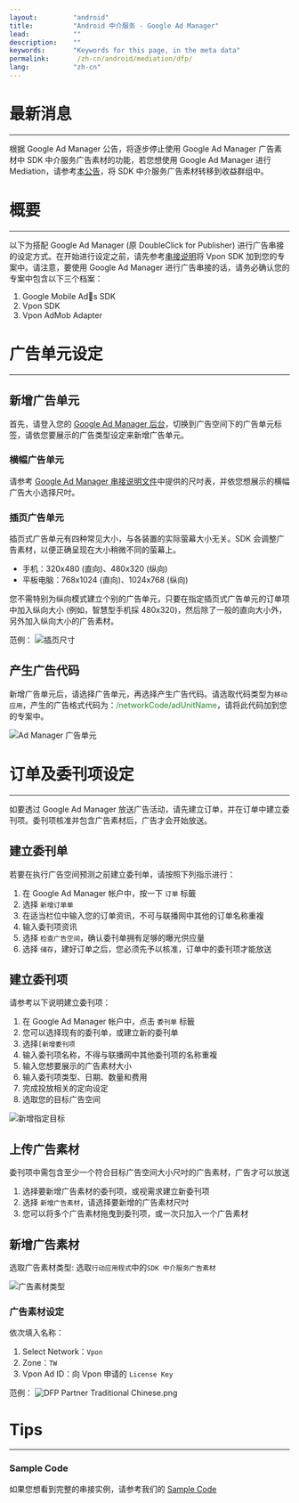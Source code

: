 ```yaml
---
layout:         "android"
title:          "Android 中介服务 - Google Ad Manager"
lead:           ""
description:    ""
keywords:       "Keywords for this page, in the meta data"
permalink:       /zh-cn/android/mediation/dfp/
lang:           "zh-cn"
---
```

# 最新消息
---
根据 Google Ad Manager 公告，将逐步停止使用 Google Ad Manager 广告素材中 SDK 中介服务广告素材的功能，若您想使用 Google Ad Manager 进行 Mediation，请参考[本公告](https://support.google.com/admanager/answer/9020684)，将 SDK 中介服务广告素材转移到收益群组中。

# 概要
---
以下为搭配 Google Ad Manager (原 DoubleClick for Publisher) 进行广告串接的设定方式。在开始进行设定之前，请先参考[串接说明]将 Vpon SDK 加到您的专案中。请注意，要使用 Google Ad Manager 进行广告串接的话，请务必确认您的专案中包含以下三个档案：

1. Google Mobile Ads SDK
2. Vpon SDK
3. Vpon AdMob Adapter

# 广告单元设定
---

## 新增广告单元

首先，请登入您的 [Google Ad Manager 后台]，切换到广告空间下的广告单元标签，请依您要展示的广告类型设定来新增广告单元。

### 横幅广告单元
请参考  [Google Ad Manager 串接说明文件]中提供的尺吋表，并依您想展示的横幅广告大小选择尺吋。

### 插页广告单元
插页式广告单元有四种常见大小，与各装置的实际萤幕大小无关。SDK 会调整广告素材，以便正确呈现在大小稍微不同的萤幕上。

* 手机：320x480 (直向)、480x320 (纵向)
* 平板电脑：768x1024 (直向)、1024x768 (纵向)

您不需特别为纵向模式建立个别的广告单元，只要在指定插页式广告单元的订单项中加入纵向大小 (例如，智慧型手机採 480x320)，然后除了一般的直向大小外，另外加入纵向大小的广告素材。

范例：
![插页尺寸]

## 产生广告代码

新增广告单元后，请选择广告单元，再选择产生广告代码。请选取代码类型为`移动应用`，产生的广告格式代码为：<span style="color:#228B22">/networkCode/adUnitName</span>，请将此代码加到您的专案中。

![Ad Manager 广告单元]

# 订单及委刊项设定
---
如要透过 Google Ad Manager 放送广告活动，请先建立订单，并在订单中建立委刊项。委刊项核准并包含广告素材后，广告才会开始放送。

## 建立委刊单
若要在执行广告空间预测之前建立委刊单，请按照下列指示进行：

1. 在 Google Ad Manager 帐户中，按一下 `订单` 标籤
2. 选择 `新增订单单`
3. 在适当栏位中输入您的订单资讯，不可与联播网中其他的订单名称重複
4. 输入委刊项资讯
5. 选择 `检查广告空间`，确认委刊单拥有足够的曝光供应量
6. 选择 `储存`，建好订单之后，您必须先予以核准，订单中的委刊项才能放送


## 建立委刊项
请参考以下说明建立委刊项：

1. 在 Google Ad Manager 帐户中，点击 `委刊单` 标籤
2. 您可以选择现有的委刊单，或建立新的委刊单
3. 选择`[新增委刊项`
4. 输入委刊项名称，不得与联播网中其他委刊项的名称重複
5. 输入您想要展示的广告素材大小
6. 输入委刊项类型、日期、数量和费用
7. 完成投放相关的定向设定
8. 选取您的目标广告空间

![新增指定目标]

## 上传广告素材
委刊项中需包含至少一个符合目标广告空间大小尺吋的广告素材，广告才可以放送

1. 选择要新增广告素材的委刊项，或视需求建立新委刊项
2. 选择 `新增广告素材`，请选择要新增的广告素材尺吋
3. 您可以将多个广告素材拖曳到委刊项，或一次只加入一个广告素材

## 新增广告素材
选取广告素材类型: 选取`行动应用程式`中的`SDK 中介服务广告素材`

![广告素材类型]

### 广告素材设定
依次填入名称：

1. Select Network：`Vpon`
2. Zone：`TW`
3. Vpon Ad ID：向 Vpon 申请的 `License Key`<br>

范例：
![DFP Partner Traditional Chinese.png]

# Tips
---

### Sample Code
如果您想看到完整的串接实例，请参考我们的 [Sample Code]


[串接说明]: ../../integration-guide
[Sample Code]: {{site.baseurl}}/zh-cn/android/download/#dfp
[Google Ad Manager 后台]: https://admanager.google.com/
[Google Ad Manager 串接说明文件]: https://developers.google.com/ad-manager/mobile-ads-sdk/ios/banner#banner_sizes
[Ad Manager 广告单元]: {{site.imgurl}}/AppAdManager_02.png
[DFP 广告空间]: {{site.imgurl}}/UnitAdSetting_Sim.png
[新增指定目标]: {{site.imgurl}}/新增指定目标.png
[广告素材类型]: {{site.imgurl}}/广告素材类型.png
[Warning]: {{site.imgurl}}/Warning.png
[DFP Partner Traditional Chinese.png]: {{site.imgurl}}/DFP_Partner_Traditional_Chinese.png
[插页尺寸]: {{site.imgurl}}/插頁尺寸.png